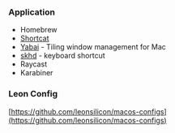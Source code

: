 ### Application
 - Homebrew
- [Shortcat](https://shortcat.app/)
- [Yabai](https://github.com/koekeishiya/yabai?tab=readme-ov-file) - Tiling window management for Mac
- [skhd](https://github.com/koekeishiya/skhd/blob/master/examples/skhdrc) - keyboard shortcut
- Raycast
- Karabiner
### Leon Config
[https://github.com/leonsilicon/macos-configs](https://github.com/leonsilicon/macos-configs)